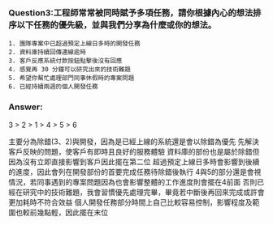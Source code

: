 ### Question3:工程師常常被同時賦予多項任務，請你根據內心的想法排序以下任務的優先級，並與我們分享為什麼或你的想法。
    1. 團隊專案中已超過預定上線日多時的開發任務
    2. 資料庫持續回傳連線逾時
    3. 客戶反應系統付款按鈕點擊後沒有回應
    4. 感覺再 30 分鐘可以研究出來的技術難題
    5. 希望你幫忙處理部門同事休假時的專案問題
    6. 已經持續兩週的個人開發任務

### Answer:
3 > 2 > 1 > 4 > 5 > 6

主要分為除錯(3、2)與開發，因為是已經上線的系統還是會以除錯為優先
先解決客戶反映的問題，使客戶有即時且良好的服務體驗
資料庫的部份也是屬於除錯但因為沒有立即直接影響到客戶因此擺在第二位
超過預定上線日多時會影響到後續的進度，因此會列在開發部份的首要完成任務待除錯後執行
4與5的部分還是會視情況，若同事遇到的專案問題因為也會影響整體的工作進度則會擺在4前面
否則已經在研究中的技術難題，我會習慣優先處理完畢，畢竟若中斷後再回來完成或許會更加耗時不符合效益
個人開發任務部分時間上自己比較容易控制，影響程度及範圍也較前幾點輕，因此擺在末位
